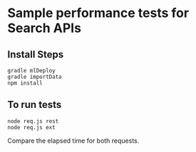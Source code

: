 # Sample performance tests for Search APIs


## Install Steps

    gradle mlDeploy
    gradle importData
    npm install

## To run tests
    node req.js rest
    node req.js ext

Compare the elapsed time for both requests.